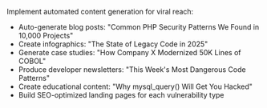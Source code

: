 Implement automated content generation for viral reach:

- Auto-generate blog posts: "Common PHP Security Patterns We Found in 10,000 Projects"
- Create infographics: "The State of Legacy Code in 2025"
- Generate case studies: "How Company X Modernized 50K Lines of COBOL"
- Produce developer newsletters: "This Week's Most Dangerous Code Patterns"
- Create educational content: "Why mysql_query() Will Get You Hacked"
- Build SEO-optimized landing pages for each vulnerability type